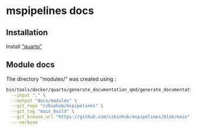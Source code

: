 # mspipelines docs

## Installation

Install ["quarto"](https://quarto.org/docs/get-started) 

## Module docs
The directory "modules/" was created using : 

```bash
bin/tools/docker/quarto/generate_documentation_qmd/generate_documentation_qmd \
  --input "." \
  --output "docs/modules" \
  --git_repo "czbiohub/mspipelines" \
  --git_tag "main_build" \
  --git_browse_url "https://github.com/czbiohub/mspipelines/blob/main" \
  ---verbose
```
